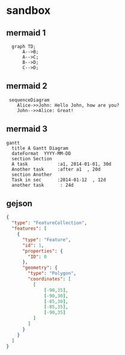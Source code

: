 # sandbox

## mermaid 1

```mermaid
  graph TD;
      A-->B;
      A-->C;
      B-->D;
      C-->D;
```

## mermaid 2

```mermaid
 sequenceDiagram
    Alice->>John: Hello John, how are you?
    John-->>Alice: Great!
 ```
 ## mermaid 3
 
  ```mermaid
 gantt
    title A Gantt Diagram
    dateFormat  YYYY-MM-DD
    section Section
    A task           :a1, 2014-01-01, 30d
    Another task     :after a1  , 20d
    section Another
    Task in sec      :2014-01-12  , 12d
    another task      : 24d
 ```
 
## gejson
 
```geojson
{
  "type": "FeatureCollection",
  "features": [
    {
      "type": "Feature",
      "id": 1,
      "properties": {
        "ID": 0
      },
      "geometry": {
        "type": "Polygon",
        "coordinates": [
          [
              [-90,35],
              [-90,30],
              [-85,30],
              [-85,35],
              [-90,35]
          ]
        ]
      }
    }
  ]
}
```
 
```
